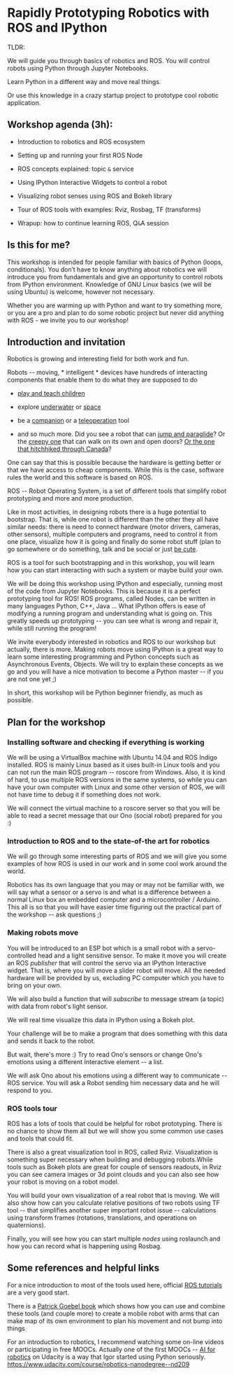 # Rapidly Prototyping Robotics with ROS and IPython



TLDR:

We will guide you through basics of robotics and ROS.  You will control robots using Python through Jupyter Notebooks.


Learn Python in a different way and move real things.

Or use this knowledge in a crazy startup project to prototype cool robotic application.



## Workshop agenda (3h):


 - Introduction to robotics and ROS ecosystem

 - Setting up and running your first ROS Node

 - ROS concepts explained: topic `&` service

 - Using IPython Interactive Widgets to control a robot

 - Visualizing robot senses using ROS and Bokeh library

 - Tour of ROS tools with examples: Rviz, Rosbag, TF (transforms)

 - Wrapup: how to continue learning ROS, Q`&`A session


## Is this for me?


This workshop is intended for people familiar with basics of Python (loops, conditionals). You don’t have to know anything about robotics we will introduce you from fundamentals and give an opportunity to control robots from IPython environment. Knowledge of GNU Linux basics (we will be using Ubuntu) is welcome, however not necessary. 


Whether you are warming up with Python and want to try something more, or you are a pro and plan to do some robotic project but never did anything with ROS - we invite you to our workshop!









## Introduction and invitation



Robotics is growing and interesting field for both work and fun.


Robots -- moving, * intelligent * devices have hundreds of interacting components that enable them to do what they are supposed to do



- [play and teach children](https://www.youtube.com/watch?v=sF0tRCqvyT0)


- explore [underwater](https://www.youtube.com/watch?v=EgtZAUDqxHE) or [space](https://vimeo.com/146183080)


- be a [companion](https://www.youtube.com/watch?v=dx0zxr3D_zU) or a [teleoperation](https://www.youtube.com/watch?v=p92415PxgCw) tool


- and so much more. Did you see a robot that can [jump and paraglide](https://www.youtube.com/watch?v=_luhn7TLfWU)? Or the [creepy one](https://www.youtube.com/watch?v=rVlhMGQgDkY) that can walk on its own and open doors? [Or the one that hitchhiked through Canada](http://mir1.hitchbot.me/)?



One can say that this is possible because the hardware is getting better or that we have access to cheap components. While this is the case, software rules the world and this software is based on ROS.



ROS -- Robot Operating System, is a set of different tools that simplify robot prototyping and more and more production.


Like in most activities, in designing robots there is a huge potential to bootstrap. That is, while one robot is different than the other they all have similar needs: there is need to connect hardware (motor drivers, cameras, other sensors), multiple computers and programs, need to control it from one place, visualize how it is going and finally do some robot stuff (plan to go somewhere or do something, talk and be social or just [be cute](https://www.youtube.com/watch?v=3g-yrjh58ms).



ROS is a tool for such bootstrapping and in this workshop, you will learn how you can start interacting with such a system or maybe build your own.




We will be doing this workshop using IPython and especially, running most of the code from Jupyter Notebooks. This is because it is a perfect prototyping tool for ROS! ROS programs, called Nodes, can be written in many languages Python, C++, Java ... What IPython offers is ease of modifying a running program and understanding what is going on. This greatly speeds up prototyping -- you can see what is wrong and repair it, while still running the program!



We invite everybody interested in robotics and ROS to our workshop but actually, there is more. Making robots move using IPython is a great way to learn some interesting programming and Python concepts such as Asynchronous Events, Objects. We will try to explain these concepts as we go and you will have a nice motivation to become a Python master -- if you are not one yet ;)


In short, this workshop will be Python beginner friendly, as much as possible.



## Plan for the workshop



### Installing software and checking if everything is working



We will be using a VirtualBox machine with Ubuntu 14.04 and ROS Indigo installed. ROS is mainly Linux based as it uses built-in Linux tools and you can not run the main ROS program -- roscore from Windows. Also, it is kind of hard, to use multiple ROS versions in the same systems, so while you can have your own computer with Linux and some other version of ROS, we will not have time to debug it if something does not work.



We will connect the virtual machine to a roscore server so that you will be able to read a secret message that our Ono (social robot) prepared for you :)



### Introduction to ROS and to the state-of-the art for robotics



We will go through some interesting parts of ROS and we will give you some examples of how ROS is used in our work and in some cool work around the world.



Robotics has its own language that you may or may not be familiar with, we will say what a sensor or a servo is and what is a difference between a normal Linux box an embedded computer and a microcontroller / Arduino. This all is so that you will have easier time figuring out the practical part of the workshop -- ask questions ;)




### Making robots move



You will be introduced to an ESP bot which is a small robot with a servo- controlled head and a light sensitive sensor. To make it move you will create an ROS *publisher* that will control the servo via an IPython Interactive widget. That is, where you will move a slider robot will move. All the needed hardware will be provided by us, excluding PC computer which you have to bring on your own.  



We will also build a function that will *subscribe* to message stream (a topic) with data from robot's light sensor.



We will real time visualize this data in IPython using a Bokeh plot.



Your challenge will be to make a program that does something with this data and sends it back to the robot.



But wait, there's more :) Try to read Ono's sensors or change Ono's emotions using a different Interactive element -- a list.



We will ask Ono about his emotions using a different way to communicate -- ROS service. You will ask a Robot sending him necessary data and he will respond to you.



### ROS tools tour



ROS has a lots of tools that could be helpful for robot prototyping. There is no chance to show them all but we will show you some common use cases and tools that could fit.



There is also a great visualization tool in ROS, called Rviz. Visualization is something super necessary when building and debugging robots.While tools such as Bokeh plots are great for couple of sensors readouts, in Rviz you can see camera images or 3d point clouds and you can also see how your robot is moving on a robot model.



You will build your own visualization of a real robot that is moving. We will also show how can you calculate relative positions of two robots using TF tool -- that simplifies another super important robot issue -- calculations using transform frames (rotations, translations, and operations on quaternions).



Finally, you will see how you can start multiple *nodes* using roslaunch and how you can record what is happening using Rosbag.



## Some references and helpful links



For a nice introduction to most of the tools used here, official [ROS tutorials](http://wiki.ros.org/ROS/Tutorials) are a very good start.




There is a [Patrick Goebel book](http://wiki.ros.org/Books/ROSbyExampleVol2) which shows how you can use and combine these tools (and couple more) to create a mobile robot with arms that can make map of its own environment to plan his movement and not bump into things



For an introduction to robotics, I recommend watching some on-line videos or participating in free MOOCs. Actually one of the first MOOCs -- [AI for robotics](https://www.udacity.com/course/artificial-intelligence-for-robotics--cs373) on Udacity is a way that Igor started using Python seriously. https://www.udacity.com/course/robotics-nanodegree--nd209

